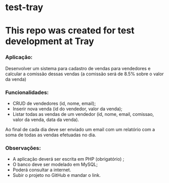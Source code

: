 # test-tray
<h1>This repo was created for test development at Tray</h1>

<h3>Aplicação:</h3>
<p>Desenvolver um sistema para cadastro de vendas para vendedores e calcular a comissão dessas vendas (a comissão será de 8.5% sobre o valor da venda) </p>

<h3>Funcionalidades:</h3>
<ul>
  <li>CRUD de vendedores (id, nome, email);</li>
  <li>Inserir nova venda (id do vendedor, valor da venda);</li>
  <li>Listar todas as vendas de um vendedor (id, nome, email, comissao, valor da venda, data da venda).</li>
</ul>
  
<p>Ao final de cada dia deve ser enviado um email com um relatório com a soma de todas as vendas efetuadas no dia.</p>

<h3>Observações:</h3>
<ul>
  <li>A aplicação deverá ser escrita em PHP (obrigatório) ;</li>
  <li>O banco deve ser modelado em MySQL;</li>
  <li>Poderá consultar a internet.</li>
  <li>Subir o projeto no GitHub e mandar o link.</li>
</ul>
